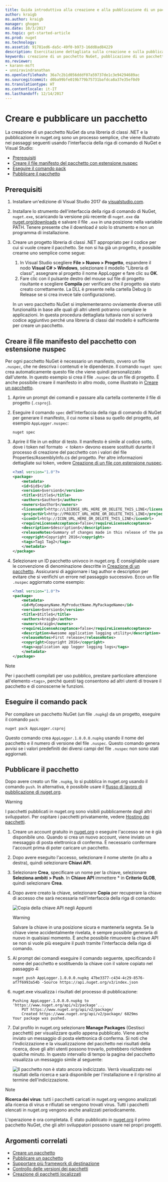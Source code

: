 ```yaml
---
title: Guida introduttiva alla creazione e alla pubblicazione di un pacchetto NuGet | Microsoft Docs
author: kraigb
ms.author: kraigb
manager: ghogen
ms.date: 10/3/2017
ms.topic: get-started-article
ms.prod: nuget
ms.technology: 
ms.assetid: 91781ed6-da5c-49f0-b973-16dd8ad84229
description: Esercitazione dettagliata sulla creazione e sulla pubblicazione di un pacchetto NuGet sia con l'interfaccia della riga di comando nuget.exe che con Visual Studio.
keywords: creazione di un pacchetto NuGet, pubblicazione di un pacchetto NuGet, esercitazione su NuGet
ms.reviewer:
- karann-msft
- unniravindranathan
ms.openlocfilehash: 36a7c2b1d056dddf07a59737de1c3e94294689ac
ms.sourcegitcommit: d0ba99bfe019b779b75731bafdca8a37e35ef0d9
ms.translationtype: HT
ms.contentlocale: it-IT
ms.lasthandoff: 12/14/2017
---
```

# <a name="create-and-publish-a-package"></a>Creare e pubblicare un pacchetto

La creazione di un pacchetto NuGet da una libreria di classi .NET e la pubblicazione in nuget.org sono un processo semplice, che viene illustrato nei passaggi seguenti usando l'interfaccia della riga di comando di NuGet e Visual Studio:

- [Prerequisiti](#install-pre-requisites)
- [Creare il file manifesto del pacchetto con estensione nuspec](#create-the-nuspec-package-manifest-file)
- [Eseguire il comando pack](#run-the-pack-command)
- [Pubblicare il pacchetto](#publish-the-package)

## <a name="pre-requisites"></a>Prerequisiti

1. Installare un'edizione di Visual Studio 2017 da [visualstudio.com](https://www.visualstudio.com/).

1. Installare lo strumento dell'interfaccia della riga di comando di NuGet, `nuget.exe`, scaricando la versione più recente di `nuget.exe` da [nuget.org/downloads](https://nuget.org/downloads) e salvare il file `.exe` in una posizione nella variabile PATH. Tenere presente che il download *è* solo lo strumento e non un programma di installazione.

1. Creare un progetto libreria di classi .NET appropriato per il codice per cui si vuole creare il pacchetto. Se non si ha già un progetto, è possibile crearne uno semplice come segue:
    1. In Visual Studio scegliere **File > Nuovo > Progetto**, espandere il nodo **Visual C# > Windows**, selezionare il modello "Libreria di classi", assegnare al progetto il nome AppLogger e fare clic su **OK**.
    1. Fare clic con il pulsante destro del mouse sul file di progetto risultante e scegliere **Compila** per verificare che il progetto sia stato creato correttamente. La DLL è presente nella cartella Debug (o Release se si crea invece tale configurazione).

    In un vero pacchetto NuGet si implementeranno ovviamente diverse utili funzionalità in base alle quali gli altri utenti potranno compilare le applicazioni. In questa procedura dettagliata tuttavia non si scriverà codice aggiuntivo perché una libreria di classi dal modello è sufficiente per creare un pacchetto.

## <a name="create-the-nuspec-package-manifest-file"></a>Creare il file manifesto del pacchetto con estensione nuspec

Per ogni pacchetto NuGet è necessario un manifesto, ovvero un file `.nuspec`, che ne descriva i contenuti e le dipendenze. Il comando `nuget spec` crea automaticamente questo file che viene quindi personalizzato dall'utente. In questo esempio si crea il file `.nuspec` da un file di progetto. È anche possibile creare il manifesto in altro modo, come illustrato in [Creare un pacchetto](../create-packages/creating-a-package.md).

1. Aprire un prompt dei comandi e passare alla cartella contenente il file di progetto (`.csproj`).

1. Eseguire il comando `spec` dell'interfaccia della riga di comando di NuGet per generare il manifesto, il cui nome si basa su quello del progetto, ad esempio `AppLogger.nuspec`:

    ```
    nuget spec
    ```

1. Aprire il file in un editor di testo. Il manifesto è simile al codice sotto, dove i token nel formato *$`<token>`$* devono essere sostituiti durante il processo di creazione del pacchetto con i valori del file Properties/AssemblyInfo.cs del progetto. Per altre informazioni dettagliate sui token, vedere [Creazione di un file con estensione nuspec](../create-packages/creating-a-package.md#creating-the-nuspec-file).

    ```xml
    <?xml version="1.0"?>
    <package>
        <metadata>
        <id>$id$</id>
        <version>$version$</version>
        <title>$title$</title>
        <authors>$author$</authors>
        <owners>$author$</owners>
        <licenseUrl>http://LICENSE_URL_HERE_OR_DELETE_THIS_LINE</licenseUrl>
        <projectUrl>http://PROJECT_URL_HERE_OR_DELETE_THIS_LINE</projectUrl>
        <iconUrl>http://ICON_URL_HERE_OR_DELETE_THIS_LINE</iconUrl>
        <requireLicenseAcceptance>false</requireLicenseAcceptance>
        <description>$description$</description>
        <releaseNotes>Summary of changes made in this release of the package.</releaseNotes>
        <copyright>Copyright 2016</copyright>
        <tags>Tag1 Tag2</tags>
        </metadata>
    </package>
    ```

1. Selezionare un ID pacchetto univoco in nuget.org. È consigliabile usare le convenzione di denominazione descritte in [Creazione di un pacchetto](../create-packages/creating-a-package.md#choosing-a-unique-package-identifier-and-setting-the-version-number). Assicurarsi di aggiornare i tag author e description per evitare che si verifichi un errore nel passaggio successivo. Ecco un file `.nuspec` aggiornato come esempio:

    ```xml
    <?xml version="1.0"?>
    <package>
        <metadata>
        <id>MyCompanyName.MyProductName.MyPackageName</id>
        <version>$version$</version>
        <title>$title$</title>
        <authors>kraigb</authors>
        <owners>kraigb</owners>
        <requireLicenseAcceptance>false</requireLicenseAcceptance>
        <description>Awesome application logging utility</description>
        <releaseNotes>First release</releaseNotes>
        <copyright>Copyright 2016</copyright>
        <tags>application app logger logging logs</tags>
        </metadata>
    </package>
    ```

> [!Note]
> Per i pacchetti compilati per uso pubblico, prestare particolare attenzione all'elemento `<tags>`, perché questi tag consentono ad altri utenti di trovare il pacchetto e di conoscerne le funzioni.

## <a name="run-the-pack-command"></a>Eseguire il comando pack

Per compilare un pacchetto NuGet (un file `.nupkg`) da un progetto, eseguire il comando `pack`:

```
nuget pack AppLogger.csproj
```

Questo comando crea `AppLogger.1.0.0.0.nupkg` usando il nome del pacchetto e il numero di versione del file `.nuspec`. Questo comando genera avvisi se i valori predefiniti dei diversi campi del file `.nuspec` non sono stati aggiornati.

## <a name="publish-the-package"></a>Pubblicare il pacchetto

Dopo avere creato un file `.nupkg`, lo si pubblica in nuget.org usando il comando `push`. In alternativa, è possibile usare il [flusso di lavoro di pubblicazione di nuget.org](../create-packages/publish-a-package.md#publish-to-nugetorg).

> [!Warning]
> I pacchetti pubblicati in nuget.org sono visibili pubblicamente dagli altri sviluppatori. Per ospitare i pacchetti privatamente, vedere [Hosting dei pacchetti](../hosting-packages/overview.md).


1. Creare un account gratuito in [nuget.org](https://www.nuget.org/users/account/LogOn?returnUrl=%2F) o eseguire l'accesso se ne è già disponibile uno. Quando si crea un nuovo account, viene inviato un messaggio di posta elettronica di conferma. È necessario confermare l'account prima di poter caricare un pacchetto.

1. Dopo avere eseguito l'accesso, selezionare il nome utente (in alto a destra), quindi selezionare **Chiavi API**.

1. Selezionare **Crea**, specificare un nome per la chiave, selezionare **Seleziona ambiti > Push**. In **Chiave API** immettere * in **Criterio GLOB**, quindi selezionare **Crea**.

1. Dopo avere creato la chiave, selezionare **Copia** per recuperare la chiave di accesso che sarà necessaria nell'interfaccia della riga di comando:

    ![Copia della chiave API negli Appunti](media/QS_Create-02-APIKey.png)

    > [!Warning]
    > Salvare la chiave in una posizione sicura e mantenerla segreta. Se la chiave viene accidentalmente rivelata, è sempre possibile generarla di nuovo in qualsiasi momento. È anche possibile rimuovere la chiave API se non si vuole più eseguire il push tramite l'interfaccia della riga di comando.

1. Al prompt dei comandi eseguire il comando seguente, specificando il nome del pacchetto e sostituendo la chiave con il valore copiato nel passaggio 4:

    ```
    nuget push AppLogger.1.0.0.0.nupkg 47be3377-c434-4c29-8576-af7f6993a54b -Source https://api.nuget.org/v3/index.json
    ```
    
1. nuget.exe visualizza i risultati del processo di pubblicazione:

    ```
    Pushing AppLogger.1.0.0.0.nupkg to 'https://www.nuget.org/api/v2/package'...
        PUT https://www.nuget.org/api/v2/package/
        Created https://www.nuget.org/api/v2/package/ 6829ms
    Your package was pushed. 
    ```

1. Dal profilo in nuget.org selezionare **Manage Packages** (Gestisci pacchetti) per visualizzare quello appena pubblicato. Viene anche inviato un messaggio di posta elettronica di conferma. Si noti che l'indicizzazione e la visualizzazione del pacchetto nei risultati della ricerca, dove gli altri utenti possono trovarlo, potrebbero richiedere qualche minuto. In questo intervallo di tempo la pagina del pacchetto visualizza un messaggio simile al seguente:

    ![Il pacchetto non è stato ancora indicizzato. Verrà visualizzato nei risultati della ricerca e sarà disponibile per l'installazione e il ripristino al termine dell'indicizzazione.](media/QS_Create-03-NotIndexed.png)

> [!Note]
> **Ricerca dei virus**: tutti i pacchetti caricati in nuget.org vengono analizzati alla ricerca di virus e rifiutati se vengono trovati virus. Tutti i pacchetti elencati in nuget.org vengono anche analizzati periodicamente.

L'operazione è ora completata. È stato pubblicato in [nuget.org](https://www.nuget.org/) il primo pacchetto NuGet, che gli altri sviluppatori possono usare nei propri progetti.

## <a name="related-topics"></a>Argomenti correlati

- [Creare un pacchetto](../create-packages/creating-a-package.md)
- [Pubblicare un pacchetto](../create-packages/publish-a-package.md)
- [Supportare più framework di destinazione](../create-packages/supporting-multiple-target-frameworks.md)
- [Controllo delle versioni dei pacchetti](../reference/package-versioning.md)
- [Creazione di pacchetti localizzati](../create-packages/creating-localized-packages.md)
